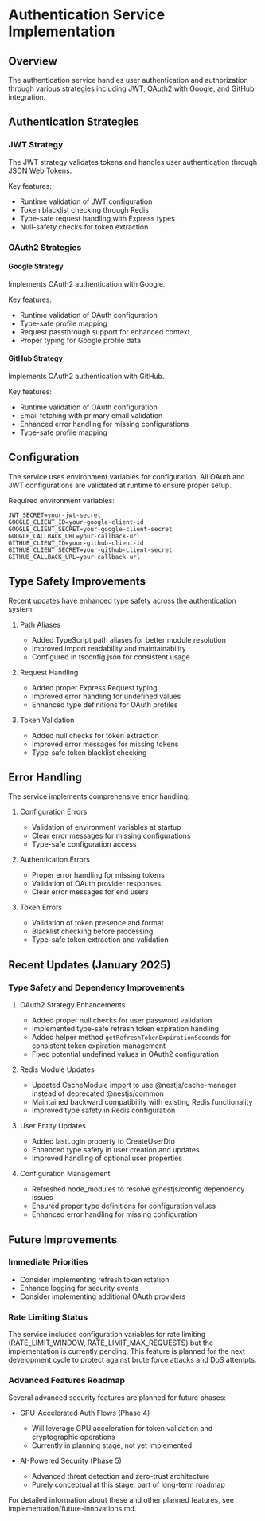 # Authentication Service Implementation

## Overview
The authentication service handles user authentication and authorization through various strategies including JWT, OAuth2 with Google, and GitHub integration.

## Authentication Strategies

### JWT Strategy
The JWT strategy validates tokens and handles user authentication through JSON Web Tokens.

Key features:
- Runtime validation of JWT configuration
- Token blacklist checking through Redis
- Type-safe request handling with Express types
- Null-safety checks for token extraction

### OAuth2 Strategies

#### Google Strategy
Implements OAuth2 authentication with Google.

Key features:
- Runtime validation of OAuth configuration
- Type-safe profile mapping
- Request passthrough support for enhanced context
- Proper typing for Google profile data

#### GitHub Strategy
Implements OAuth2 authentication with GitHub.

Key features:
- Runtime validation of OAuth configuration
- Email fetching with primary email validation
- Enhanced error handling for missing configurations
- Type-safe profile mapping

## Configuration
The service uses environment variables for configuration. All OAuth and JWT configurations are validated at runtime to ensure proper setup.

Required environment variables:
```
JWT_SECRET=your-jwt-secret
GOOGLE_CLIENT_ID=your-google-client-id
GOOGLE_CLIENT_SECRET=your-google-client-secret
GOOGLE_CALLBACK_URL=your-callback-url
GITHUB_CLIENT_ID=your-github-client-id
GITHUB_CLIENT_SECRET=your-github-client-secret
GITHUB_CALLBACK_URL=your-callback-url
```

## Type Safety Improvements
Recent updates have enhanced type safety across the authentication system:

1. Path Aliases
   - Added TypeScript path aliases for better module resolution
   - Improved import readability and maintainability
   - Configured in tsconfig.json for consistent usage

2. Request Handling
   - Added proper Express Request typing
   - Improved error handling for undefined values
   - Enhanced type definitions for OAuth profiles

3. Token Validation
   - Added null checks for token extraction
   - Improved error messages for missing tokens
   - Type-safe token blacklist checking

## Error Handling
The service implements comprehensive error handling:

1. Configuration Errors
   - Validation of environment variables at startup
   - Clear error messages for missing configurations
   - Type-safe configuration access

2. Authentication Errors
   - Proper error handling for missing tokens
   - Validation of OAuth provider responses
   - Clear error messages for end users

3. Token Errors
   - Validation of token presence and format
   - Blacklist checking before processing
   - Type-safe token extraction and validation

## Recent Updates (January 2025)

### Type Safety and Dependency Improvements
1. OAuth2 Strategy Enhancements
   - Added proper null checks for user password validation
   - Implemented type-safe refresh token expiration handling
   - Added helper method `getRefreshTokenExpirationSeconds` for consistent token expiration management
   - Fixed potential undefined values in OAuth2 configuration

2. Redis Module Updates
   - Updated CacheModule import to use @nestjs/cache-manager instead of deprecated @nestjs/common
   - Maintained backward compatibility with existing Redis functionality
   - Improved type safety in Redis configuration

3. User Entity Updates
   - Added lastLogin property to CreateUserDto
   - Enhanced type safety in user creation and updates
   - Improved handling of optional user properties

4. Configuration Management
   - Refreshed node_modules to resolve @nestjs/config dependency issues
   - Ensured proper type definitions for configuration values
   - Enhanced error handling for missing configuration

## Future Improvements

### Immediate Priorities
- Consider implementing refresh token rotation
- Enhance logging for security events
- Consider implementing additional OAuth providers

### Rate Limiting Status
The service includes configuration variables for rate limiting (RATE_LIMIT_WINDOW, RATE_LIMIT_MAX_REQUESTS) but the implementation is currently pending. This feature is planned for the next development cycle to protect against brute force attacks and DoS attempts.

### Advanced Features Roadmap
Several advanced security features are planned for future phases:

- GPU-Accelerated Auth Flows (Phase 4)
  - Will leverage GPU acceleration for token validation and cryptographic operations
  - Currently in planning stage, not yet implemented

- AI-Powered Security (Phase 5)
  - Advanced threat detection and zero-trust architecture
  - Purely conceptual at this stage, part of long-term roadmap

For detailed information about these and other planned features, see implementation/future-innovations.md.